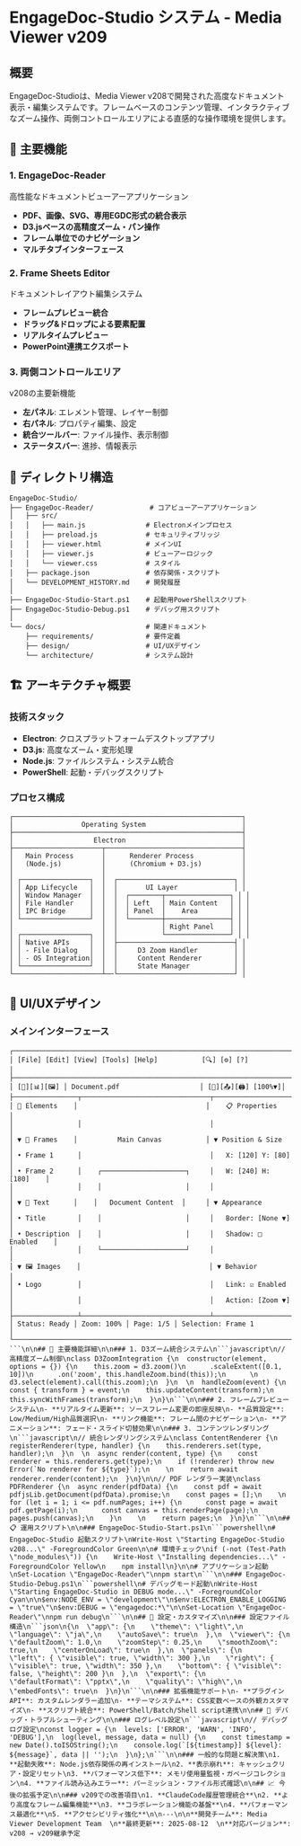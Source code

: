 # EngageDoc-Studio システム - Media Viewer v209

## 概要
EngageDoc-Studioは、Media Viewer v208で開発された高度なドキュメント表示・編集システムです。フレームベースのコンテンツ管理、インタラクティブなズーム操作、両側コントロールエリアによる直感的な操作環境を提供します。

## 🎯 主要機能

### 1. EngageDoc-Reader
高性能なドキュメントビューアーアプリケーション
- **PDF、画像、SVG、専用EGDC形式の統合表示**
- **D3.jsベースの高精度ズーム・パン操作**
- **フレーム単位でのナビゲーション**
- **マルチタブインターフェース**

### 2. Frame Sheets Editor
ドキュメントレイアウト編集システム
- **フレームプレビュー統合**
- **ドラッグ&ドロップによる要素配置**
- **リアルタイムプレビュー**
- **PowerPoint連携エクスポート**

### 3. 両側コントロールエリア
v208の主要新機能
- **左パネル**: エレメント管理、レイヤー制御
- **右パネル**: プロパティ編集、設定
- **統合ツールバー**: ファイル操作、表示制御
- **ステータスバー**: 進捗、情報表示

## 📁 ディレクトリ構造

```
EngageDoc-Studio/
├── EngageDoc-Reader/              # コアビューアーアプリケーション
│   ├── src/
│   │   ├── main.js               # Electronメインプロセス
│   │   ├── preload.js            # セキュリティブリッジ
│   │   ├── viewer.html           # メインUI
│   │   ├── viewer.js             # ビューアーロジック
│   │   └── viewer.css            # スタイル
│   ├── package.json              # 依存関係・スクリプト
│   └── DEVELOPMENT_HISTORY.md    # 開発履歴
│
├── EngageDoc-Studio-Start.ps1    # 起動用PowerShellスクリプト
├── EngageDoc-Studio-Debug.ps1    # デバッグ用スクリプト
│
└── docs/                         # 関連ドキュメント
    ├── requirements/             # 要件定義
    ├── design/                   # UI/UXデザイン
    └── architecture/             # システム設計
```

## 🏗️ アーキテクチャ概要

### 技術スタック
- **Electron**: クロスプラットフォームデスクトップアプリ
- **D3.js**: 高度なズーム・変形処理
- **Node.js**: ファイルシステム・システム統合
- **PowerShell**: 起動・デバッグスクリプト

### プロセス構成
```
┌─────────────────────────────────────────────────────────┐
│                 Operating System                        │
├─────────────────────────────────────────────────────────┤
│                    Electron                             │
├──────────────────────┬──────────────────────────────────┤
│   Main Process       │      Renderer Process            │
│   (Node.js)          │      (Chromium + D3.js)          │
│                      │                                  │
│ ┌─────────────────┐  │  ┌─────────────────────────────┐ │
│ │ App Lifecycle   │  │  │       UI Layer              │ │
│ │ Window Manager  │  │  │  ┌────────┬────────────────┐ │ │
│ │ File Handler    │  │  │  │ Left   │ Main Content   │ │ │
│ │ IPC Bridge      │  │  │  │ Panel  │    Area        │ │ │
│ └─────────────────┘  │  │  └────────┼────────────────┤ │ │
│                      │  │           │ Right Panel    │ │ │
│ ┌─────────────────┐  │  │           └────────────────┘ │ │
│ │ Native APIs     │  │  ├─────────────────────────────┤ │
│ │ - File Dialog   │  │  │     D3 Zoom Handler         │ │
│ │ - OS Integration│  │  │     Content Renderer        │ │
│ └─────────────────┘  │  │     State Manager           │ │
└──────────────────────┴──└─────────────────────────────┘ │
```

## 🎨 UI/UXデザイン

### メインインターフェース
```
┌─────────────────────────────────────────────────────────────────────────┐
│ [File] [Edit] [View] [Tools] [Help]           [🔍] [⚙️] [?]           │
├─────────────────────────────────────────────────────────────────────────┤
│ [📄][📊][🖼️] │ Document.pdf                    │ [💾][📤][🖨️] [100%▼]│
├────────────────┬────────────────────────────────┬─────────────────────────┤
│ 📐 Elements    │                                │    📋 Properties       │
│                │                                │                         │
│ ▼ 📐 Frames    │          Main Canvas           │ ▼ Position & Size      │
│ • Frame 1      │                                │   X: [120] Y: [80]     │
│ • Frame 2      │    ┌─────────────────────┐     │   W: [240] H: [180]    │
│                │    │                     │     │                         │
│ ▼ 📝 Text      │    │   Document Content  │     │ ▼ Appearance           │
│ • Title        │    │                     │     │   Border: [None ▼]     │
│ • Description  │    │                     │     │   Shadow: □ Enabled    │
│                │    └─────────────────────┘     │                         │
│ ▼ 🖼️ Images    │                                │ ▼ Behavior             │
│ • Logo         │                                │   Link: ☑ Enabled     │
│                │                                │   Action: [Zoom ▼]     │
├────────────────┴────────────────────────────────┴─────────────────────────┤
│ Status: Ready │ Zoom: 100% │ Page: 1/5 │ Selection: Frame 1          │
└─────────────────────────────────────────────────────────────────────────┘
```\n\n## 🚀 主要機能詳細\n\n### 1. D3ズーム統合システム\n```javascript\n// 高精度ズーム制御\nclass D3ZoomIntegration {\n  constructor(element, options = {}) {\n    this.zoom = d3.zoom()\n      .scaleExtent([0.1, 10])\n      .on('zoom', this.handleZoom.bind(this));\n      \n    d3.select(element).call(this.zoom);\n  }\n  \n  handleZoom(event) {\n    const { transform } = event;\n    this.updateContent(transform);\n    this.syncWithFrames(transform);\n  }\n}\n```\n\n### 2. フレームプレビューシステム\n- **リアルタイム更新**: ソースフレーム変更の即座反映\n- **品質設定**: Low/Medium/High品質選択\n- **リンク機能**: フレーム間のナビゲーション\n- **アニメーション**: フェード・スライド切替効果\n\n### 3. コンテンツレンダリング\n```javascript\n// 統合レンダリングシステム\nclass ContentRenderer {\n  registerRenderer(type, handler) {\n    this.renderers.set(type, handler);\n  }\n  \n  async render(content, type) {\n    const renderer = this.renderers.get(type);\n    if (!renderer) throw new Error(`No renderer for ${type}`);\n    \n    return await renderer.render(content);\n  }\n}\n\n// PDF レンダラー実装\nclass PDFRenderer {\n  async render(pdfData) {\n    const pdf = await pdfjsLib.getDocument(pdfData).promise;\n    const pages = [];\n    \n    for (let i = 1; i <= pdf.numPages; i++) {\n      const page = await pdf.getPage(i);\n      const canvas = this.renderPage(page);\n      pages.push(canvas);\n    }\n    \n    return pages;\n  }\n}\n```\n\n## 📋 運用スクリプト\n\n### EngageDoc-Studio-Start.ps1\n```powershell\n# EngageDoc-Studio 起動スクリプト\nWrite-Host \"Starting EngageDoc-Studio v208...\" -ForegroundColor Green\n\n# 環境チェック\nif (-not (Test-Path \"node_modules\")) {\n    Write-Host \"Installing dependencies...\" -ForegroundColor Yellow\n    npm install\n}\n\n# アプリケーション起動\nSet-Location \"EngageDoc-Reader\"\nnpm start\n```\n\n### EngageDoc-Studio-Debug.ps1\n```powershell\n# デバッグモード起動\nWrite-Host \"Starting EngageDoc-Studio in DEBUG mode...\" -ForegroundColor Cyan\n\n$env:NODE_ENV = \"development\"\n$env:ELECTRON_ENABLE_LOGGING = \"true\"\n$env:DEBUG = \"engagedoc:*\"\n\nSet-Location \"EngageDoc-Reader\"\nnpm run debug\n```\n\n## 🔧 設定・カスタマイズ\n\n### 設定ファイル構造\n```json\n{\n  \"app\": {\n    \"theme\": \"light\",\n    \"language\": \"ja\",\n    \"autoSave\": true\n  },\n  \"viewer\": {\n    \"defaultZoom\": 1.0,\n    \"zoomStep\": 0.25,\n    \"smoothZoom\": true,\n    \"centerOnLoad\": true\n  },\n  \"panels\": {\n    \"left\": { \"visible\": true, \"width\": 300 },\n    \"right\": { \"visible\": true, \"width\": 350 },\n    \"bottom\": { \"visible\": false, \"height\": 200 }\n  },\n  \"export\": {\n    \"defaultFormat\": \"pptx\",\n    \"quality\": \"high\",\n    \"embedFonts\": true\n  }\n}\n```\n\n### 拡張機能サポート\n- **プラグインAPI**: カスタムレンダラー追加\n- **テーマシステム**: CSS変数ベースの外観カスタマイズ\n- **スクリプト統合**: PowerShell/Batch/Shell script連携\n\n## 🐛 デバッグ・トラブルシューティング\n\n### ログレベル設定\n```javascript\n// デバッグログ設定\nconst logger = {\n  levels: ['ERROR', 'WARN', 'INFO', 'DEBUG'],\n  log(level, message, data = null) {\n    const timestamp = new Date().toISOString();\n    console.log(`[${timestamp}] ${level}: ${message}`, data || '');\n  }\n};\n```\n\n### 一般的な問題と解決策\n1. **起動失敗**: Node.js依存関係の再インストール\n2. **表示崩れ**: キャッシュクリア・設定リセット\n3. **パフォーマンス低下**: メモリ使用量監視・ガベージコレクション\n4. **ファイル読み込みエラー**: パーミッション・ファイル形式確認\n\n## 📈 今後の拡張予定\n\n### v209での改善項目\n1. **ClaudeCode履歴管理統合**\n2. **より高度なフレーム編集機能**\n3. **コラボレーション機能の基盤**\n4. **パフォーマンス最適化**\n5. **アクセシビリティ強化**\n\n---\n\n**開発チーム**: Media Viewer Development Team  \n**最終更新**: 2025-08-12  \n**対応バージョン**: v208 → v209継承予定